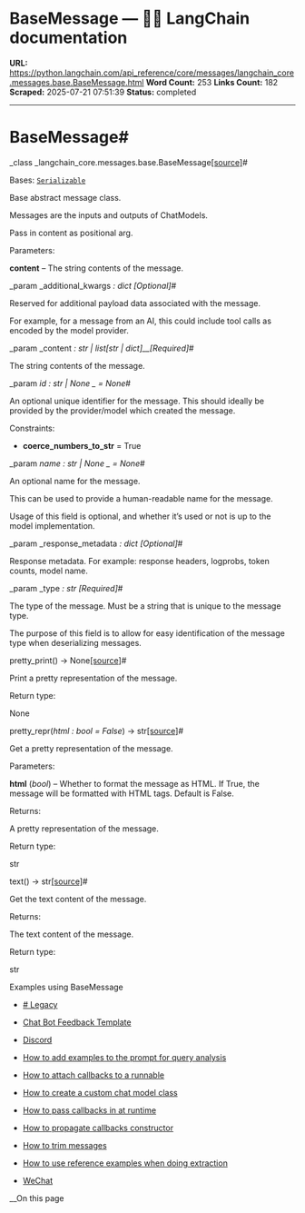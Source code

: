 # BaseMessage — 🦜🔗 LangChain  documentation

**URL:** https://python.langchain.com/api_reference/core/messages/langchain_core.messages.base.BaseMessage.html
**Word Count:** 253
**Links Count:** 182
**Scraped:** 2025-07-21 07:51:39
**Status:** completed

---

# BaseMessage\#

_class _langchain\_core.messages.base.BaseMessage[\[source\]](https://python.langchain.com/api_reference/_modules/langchain_core/messages/base.html#BaseMessage)\#     

Bases: [`Serializable`](https://python.langchain.com/api_reference/core/load/langchain_core.load.serializable.Serializable.html#langchain_core.load.serializable.Serializable "langchain_core.load.serializable.Serializable")

Base abstract message class.

Messages are the inputs and outputs of ChatModels.

Pass in content as positional arg.

Parameters:     

**content** – The string contents of the message.

_param _additional\_kwargs _: dict_ _\[Optional\]_\#     

Reserved for additional payload data associated with the message.

For example, for a message from an AI, this could include tool calls as encoded by the model provider.

_param _content _: str | list\[str | dict\]__\[Required\]_\#     

The string contents of the message.

_param _id _: str | None_ _ = None_\#     

An optional unique identifier for the message. This should ideally be provided by the provider/model which created the message.

Constraints:     

  * **coerce\_numbers\_to\_str** = True

_param _name _: str | None_ _ = None_\#     

An optional name for the message.

This can be used to provide a human-readable name for the message.

Usage of this field is optional, and whether it’s used or not is up to the model implementation.

_param _response\_metadata _: dict_ _\[Optional\]_\#     

Response metadata. For example: response headers, logprobs, token counts, model name.

_param _type _: str_ _\[Required\]_\#     

The type of the message. Must be a string that is unique to the message type.

The purpose of this field is to allow for easy identification of the message type when deserializing messages.

pretty\_print\(\) → None[\[source\]](https://python.langchain.com/api_reference/_modules/langchain_core/messages/base.html#BaseMessage.pretty_print)\#     

Print a pretty representation of the message.

Return type:     

None

pretty\_repr\(_html : bool = False_\) → str[\[source\]](https://python.langchain.com/api_reference/_modules/langchain_core/messages/base.html#BaseMessage.pretty_repr)\#     

Get a pretty representation of the message.

Parameters:     

**html** \(_bool_\) – Whether to format the message as HTML. If True, the message will be formatted with HTML tags. Default is False.

Returns:     

A pretty representation of the message.

Return type:     

str

text\(\) → str[\[source\]](https://python.langchain.com/api_reference/_modules/langchain_core/messages/base.html#BaseMessage.text)\#     

Get the text content of the message.

Returns:     

The text content of the message.

Return type:     

str

Examples using BaseMessage

  * [\# Legacy](https://python.langchain.com/docs/versions/migrating_chains/llm_math_chain/)

  * [Chat Bot Feedback Template](https://python.langchain.com/docs/templates/chat-bot-feedback/)

  * [Discord](https://python.langchain.com/docs/integrations/chat_loaders/discord/)

  * [How to add examples to the prompt for query analysis](https://python.langchain.com/docs/how_to/query_few_shot/)

  * [How to attach callbacks to a runnable](https://python.langchain.com/docs/how_to/callbacks_attach/)

  * [How to create a custom chat model class](https://python.langchain.com/docs/how_to/custom_chat_model/)

  * [How to pass callbacks in at runtime](https://python.langchain.com/docs/how_to/callbacks_runtime/)

  * [How to propagate callbacks constructor](https://python.langchain.com/docs/how_to/callbacks_constructor/)

  * [How to trim messages](https://python.langchain.com/docs/how_to/trim_messages/)

  * [How to use reference examples when doing extraction](https://python.langchain.com/docs/how_to/extraction_examples/)

  * [WeChat](https://python.langchain.com/docs/integrations/chat_loaders/wechat/)

__On this page